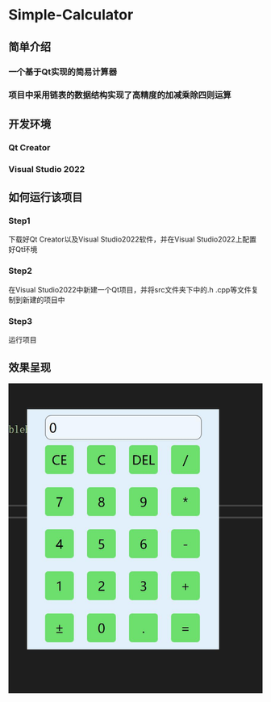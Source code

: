 # Simple-Calculator

## 简单介绍

### 一个基于Qt实现的简易计算器

### 项目中采用链表的数据结构实现了高精度的加减乘除四则运算

## 开发环境

### Qt Creator

### Visual Studio 2022

## 如何运行该项目

### Step1

下载好Qt Creator以及Visual Studio2022软件，并在Visual Studio2022上配置好Qt环境

### Step2

在Visual Studio2022中新建一个Qt项目，并将src文件夹下中的.h .cpp等文件复制到新建的项目中

### Step3

运行项目

## 效果呈现

![效果图.jpg](./img/643e650ed79812c36a7ff6b83647d65.jpg)
